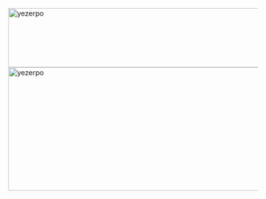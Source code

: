 <img src="https://quotes-github-readme.vercel.app/api?type=horizontal&theme=dark&border=true&quote=苔花如米小，也学牡丹开。&author=《苔》" alt="yezerpo" height="120" width="600" >
<img src="https://github-readme-stats.vercel.app/api?username=yezerpo&show_icons=true&locale=cn" alt="yezerpo" height="250" width="600" />
